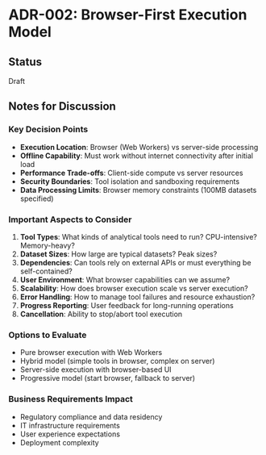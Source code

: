 # ADR-002: Browser-First Execution Model

## Status
Draft

## Notes for Discussion

### Key Decision Points
- **Execution Location**: Browser (Web Workers) vs server-side processing
- **Offline Capability**: Must work without internet connectivity after initial load
- **Performance Trade-offs**: Client-side compute vs server resources
- **Security Boundaries**: Tool isolation and sandboxing requirements
- **Data Processing Limits**: Browser memory constraints (100MB datasets specified)

### Important Aspects to Consider
1. **Tool Types**: What kinds of analytical tools need to run? CPU-intensive? Memory-heavy?
2. **Dataset Sizes**: How large are typical datasets? Peak sizes?
3. **Dependencies**: Can tools rely on external APIs or must everything be self-contained?
4. **User Environment**: What browser capabilities can we assume?
5. **Scalability**: How does browser execution scale vs server execution?
6. **Error Handling**: How to manage tool failures and resource exhaustion?
7. **Progress Reporting**: User feedback for long-running operations
8. **Cancellation**: Ability to stop/abort tool execution

### Options to Evaluate
- Pure browser execution with Web Workers
- Hybrid model (simple tools in browser, complex on server)
- Server-side execution with browser-based UI
- Progressive model (start browser, fallback to server)

### Business Requirements Impact
- Regulatory compliance and data residency
- IT infrastructure requirements
- User experience expectations
- Deployment complexity